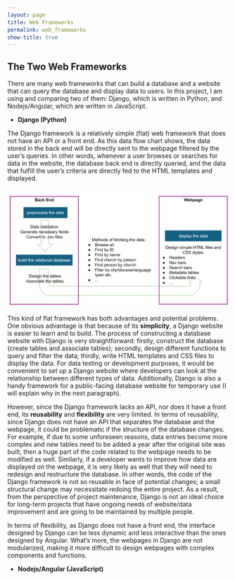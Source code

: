 ```yaml
---
layout: page
title: Web Frameworks
permalink: web_frameworks
show-title: true
---
```


## The Two Web Frameworks

There are many web frameworks that can build a database and a website that can query the database and display data to users. In this project, I am using and comparing two of them: Django, which is written in Python, and Nodejs/Angular, which are written in JavaScript. 

- **Django (Python)**

The Django framework is a relatively simple (flat) web framework that does not have an API or a front end. As this data flow chart shows, the data stored in the back end will be directly sent to the webpage filtered by the user’s queries. In other words, whenever a user browses or searches for data in the website, the database back end is directly queried, and the data that fulfill the user’s criteria are directly fed to the HTML templates and displayed. 

<p align="center">
    <img src="assets/img/django.png" width="700"/>
</p>

This kind of flat framework has both advantages and potential problems. One obvious advantage is that because of its **simplicity**, a Django website is easier to learn and to build. The process of constructing a database website with Django is very straightforward: firstly, construct the database (create tables and associate tables); secondly, design different functions to query and filter the data; thirdly, write HTML templates and CSS files to display the data. For data testing or development purposes, it would be convenient to set up a Django website where developers can look at the relationship between different types of data. Additionally, Django is also a handy framework for a public-facing database website for temporary use (I will explain why in the next paragraph).

However, since the Django framework lacks an API, nor does it have a front end, its **reusability** and **flexibility** are very limited. In terms of reusability, since Django does not have an API that separates the database and the webpage, it could be problematic if the structure of the database changes. For example, if due to some unforeseen reasons, data entries become more complex and new tables need to be added a year after the original site was built, then a huge part of the code related to the webpage needs to be modified as well. Similarly, if a developer wants to improve how data are displayed on the webpage, it is very likely as well that they will need to redesign and restructure the database. In other words, the code of the Django framework is not so reusable in face of potential changes; a small structural change may necessitate redoing the entire project. As a result, from the perspective of project maintenance, Django is not an ideal choice for long-term projects that have ongoing needs of website/data improvement and are going to be maintained by multiple people.

In terms of flexibility, as Django does not have a front end, the interface designed by Django can be less dynamic and less interactive than the ones designed by Angular. What’s more, the webpages in Django are not modularized, making it more difficult to design webpages with complex components and functions.


- **Nodejs/Angular (JavaScript)**


